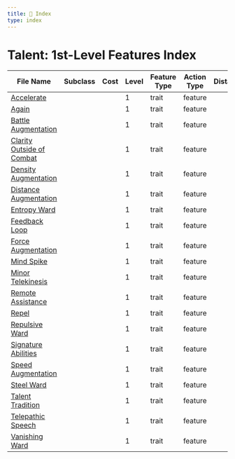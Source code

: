 ```yaml
---
title: 📑 Index
type: index
---
```


# Talent: 1st-Level Features Index

| File Name                                                       | Subclass | Cost | Level | Feature Type | Action Type | Distance | Target |
| --------------------------------------------------------------- | -------- | ---- | ----- | ------------ | ----------- | -------- | ------ |
| [Accelerate](../Accelerate)                                     |          |      | 1     | trait        | feature     |          |        |
| [Again](../Again)                                               |          |      | 1     | trait        | feature     |          |        |
| [Battle Augmentation](../Battle%20Augmentation)                 |          |      | 1     | trait        | feature     |          |        |
| [Clarity Outside of Combat](../Clarity%20Outside%20of%20Combat) |          |      | 1     | trait        | feature     |          |        |
| [Density Augmentation](../Density%20Augmentation)               |          |      | 1     | trait        | feature     |          |        |
| [Distance Augmentation](../Distance%20Augmentation)             |          |      | 1     | trait        | feature     |          |        |
| [Entropy Ward](../Entropy%20Ward)                               |          |      | 1     | trait        | feature     |          |        |
| [Feedback Loop](../Feedback%20Loop)                             |          |      | 1     | trait        | feature     |          |        |
| [Force Augmentation](../Force%20Augmentation)                   |          |      | 1     | trait        | feature     |          |        |
| [Mind Spike](../Mind%20Spike)                                   |          |      | 1     | trait        | feature     |          |        |
| [Minor Telekinesis](../Minor%20Telekinesis)                     |          |      | 1     | trait        | feature     |          |        |
| [Remote Assistance](../Remote%20Assistance)                     |          |      | 1     | trait        | feature     |          |        |
| [Repel](../Repel)                                               |          |      | 1     | trait        | feature     |          |        |
| [Repulsive Ward](../Repulsive%20Ward)                           |          |      | 1     | trait        | feature     |          |        |
| [Signature Abilities](../Signature%20Abilities)                 |          |      | 1     | trait        | feature     |          |        |
| [Speed Augmentation](../Speed%20Augmentation)                   |          |      | 1     | trait        | feature     |          |        |
| [Steel Ward](../Steel%20Ward)                                   |          |      | 1     | trait        | feature     |          |        |
| [Talent Tradition](../Talent%20Tradition)                       |          |      | 1     | trait        | feature     |          |        |
| [Telepathic Speech](../Telepathic%20Speech)                     |          |      | 1     | trait        | feature     |          |        |
| [Vanishing Ward](../Vanishing%20Ward)                           |          |      | 1     | trait        | feature     |          |        |

